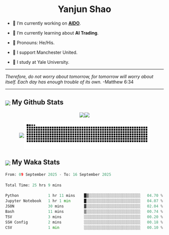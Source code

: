 

<h1 align="center">Yanjun Shao</h1>

- 🐒 I’m currently working on **[AIDO](https://github.com/genbio-ai/AIDO)**.

- 🦧 I’m currently learning about **AI Trading**.

- 🦍 Pronouns: He/His.

- 👹 I support Manchester United.

- 🐶 I study at Yale University.

---

<i> Therefore, do not worry about tomorrow, for tomorrow will worry about itself. Each day has enough trouble of its own. </i> -Matthew 6:34

---

<h2><img src="https://emojis.slackmojis.com/emojis/images/1579216111/7550/pikachu_wave.gif?1579216111" align="center" width="28" /> My Github Stats</h2>

<p align="center"><img align="center" src = "https://github-readme-stats.vercel.app/api?username=super-dainiu&show_icons=true&count_private=true&theme=tokyonight&hide=issues&line_height=30" width="400px"><img align="center" src = "https://github-readme-streak-stats.herokuapp.com/?user=super-dainiu&theme=tokyonight" width="400px"></p>

<p align="center"><img align="center" width="400px" src="https://github-readme-stats.vercel.app/api/top-langs/?username=super-dainiu&layout=compact&theme=tokyonight&hide=html,tex,jupyter%20notebook"><img align="center" width="400px" src="https://github.com/super-dainiu/super-dainiu/blob/output/github-contribution-grid-snake.svg"></p>

<h2><img src="https://emojis.slackmojis.com/emojis/images/1579216111/7550/pikachu_wave.gif?1579216111" align="center" width="28" /> My Waka Stats</h2>

<!--START_SECTION:waka-->

```python
From: 09 September 2025 - To: 16 September 2025

Total Time: 25 hrs 9 mins

Python             1 hr 11 mins    █▒░░░░░░░░░░░░░░░░░░░░░░░   04.70 %
Jupyter Notebook   1 hr 1 min      █░░░░░░░░░░░░░░░░░░░░░░░░   04.07 %
JSON               30 mins         ▓░░░░░░░░░░░░░░░░░░░░░░░░   02.04 %
Bash               11 mins         ▒░░░░░░░░░░░░░░░░░░░░░░░░   00.74 %
TSV                3 mins          ░░░░░░░░░░░░░░░░░░░░░░░░░   00.20 %
SSH Config         2 mins          ░░░░░░░░░░░░░░░░░░░░░░░░░   00.18 %
CSV                1 min           ░░░░░░░░░░░░░░░░░░░░░░░░░   00.10 %
```

<!--END_SECTION:waka-->
